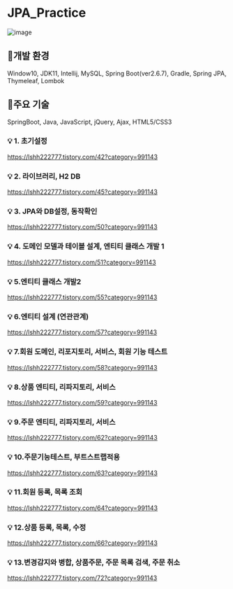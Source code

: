 # JPA_Practice
![image](https://user-images.githubusercontent.com/87368059/177031435-d8bc15ca-e7e6-48df-a125-c049407d6f7c.png)

 ## 🎈개발 환경
Window10, JDK11, Intellij, MySQL, Spring Boot(ver2.6.7), Gradle, Spring JPA, Thymeleaf, Lombok

 ## 🎈주요 기술
SpringBoot, Java, JavaScript, jQuery, Ajax,  HTML5/CSS3

### 💡 1. 초기설정
https://lshh222777.tistory.com/42?category=991143

### 💡 2. 라이브러리, H2 DB
https://lshh222777.tistory.com/45?category=991143

### 💡 3. JPA와 DB설정, 동작확인
https://lshh222777.tistory.com/50?category=991143

### 💡 4. 도메인 모델과 테이블 설계, 엔티티 클래스 개발 1
https://lshh222777.tistory.com/51?category=991143

### 💡 5.엔티티 클래스 개발2
https://lshh222777.tistory.com/55?category=991143

### 💡 6.엔티티 설계 (연관관계)
https://lshh222777.tistory.com/57?category=991143

### 💡 7.회원 도메인, 리포지토리, 서비스, 회원 기능 테스트
https://lshh222777.tistory.com/58?category=991143

### 💡 8.상품 엔티티, 리파지토리, 서비스
https://lshh222777.tistory.com/59?category=991143

### 💡 9.주문 엔티티, 리파지토리, 서비스
https://lshh222777.tistory.com/62?category=991143

### 💡 10.주문기능테스트, 부트스트랩적용
https://lshh222777.tistory.com/63?category=991143

### 💡 11.회원 등록, 목록 조회
https://lshh222777.tistory.com/64?category=991143

### 💡 12.상품 등록, 목록, 수정
https://lshh222777.tistory.com/66?category=991143

### 💡 13.변경감지와 병합, 상품주문, 주문 목록 검색, 주문 취소
https://lshh222777.tistory.com/72?category=991143
